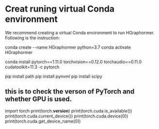 

# Creat runing virtual Conda environment
We recommend creating a virtual Conda environment to run HGraphormer.
Following is the instruction:

conda create --name HGraphormer python=3.7
conda activate HGraphormer

conda install pytorch==1.11.0 torchvision==0.12.0 torchaudio==0.11.0 cudatoolkit=11.3 -c pytorch

pip install path
pip install pynvml
pip install scipy

## this is to check the verson of PyTorch and whether GPU is used.
import torch
print(torch.__version__)
print(torch.cuda.is_available())
print(torch.cuda.current_device())
print(torch.cuda.device(0))
print(torch.cuda.get_device_name(0))



